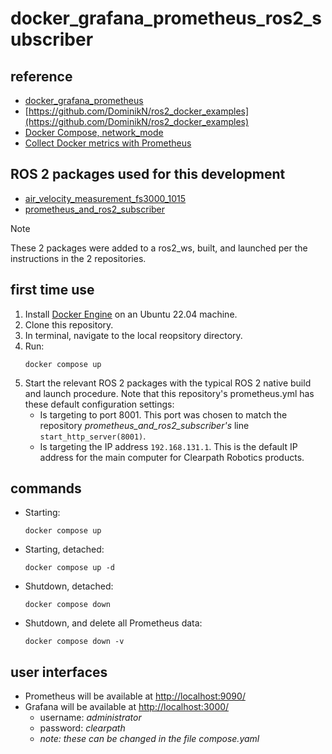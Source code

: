 # docker_grafana_prometheus_ros2_subscriber

## reference

-   [docker_grafana_prometheus](https://github.com/rhysfaultless-cpr/docker_grafana_prometheus)
-   [https://github.com/DominikN/ros2_docker_examples](https://github.com/DominikN/ros2_docker_examples)
-   [Docker Compose, network_mode](https://docs.docker.com/compose/compose-file/05-services/#network_mode)
-   [Collect Docker metrics with Prometheus](https://docs.docker.com/config/daemon/prometheus/)

## ROS 2 packages used for this development

-   [air_velocity_measurement_fs3000_1015](https://github.com/rhysfaultless-cpr/air_velocity_measurement_fs3000_1015)
-   [prometheus_and_ros2_subscriber](https://github.com/rhysfaultless-cpr/prometheus_and_ros2_subscriber)

> [!NOTE]  
> These 2 packages were added to a ros2_ws, built, and launched per the instructions in the 2 repositories.


## first time use
1.  Install [Docker Engine](https://docs.docker.com/engine/install/) on an Ubuntu 22.04 machine.
2.  Clone this repository.
3.  In terminal, navigate to the local reopsitory directory.
4.  Run:
    ```
    docker compose up
    ```
5.  Start the relevant ROS 2 packages with the typical ROS 2 native build and launch procedure.
    Note that this repository's prometheus.yml has these default configuration settings:
    -   Is targeting to port 8001. This port was chosen to match the repository _prometheus_and_ros2_subscriber's_ line `start_http_server(8001)`.
    -   Is targeting the IP address `192.168.131.1`. This is the default IP address for the main computer for Clearpath Robotics products.

## commands
-   Starting:
    ```
    docker compose up
    ```
-   Starting, detached:
    ```
    docker compose up -d
    ```
-   Shutdown, detached:
    ```
    docker compose down
    ```
-   Shutdown, and delete all Prometheus data:
    ```
    docker compose down -v
    ```

## user interfaces
-   Prometheus will be available at [http://localhost:9090/](http://localhost:9090/)
-   Grafana will be available at [http://localhost:3000/](http://localhost:3000/)
    -   username: _administrator_
    -   password: _clearpath_
    -  _note: these can be changed in the file compose.yaml_ 